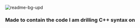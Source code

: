 ![readme-bg-upd](https://github.com/user-attachments/assets/9e859722-818e-4f82-bc2e-f8158160522f)

### Made to contain the code I am drilling C++ syntax on
